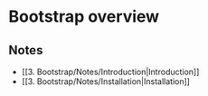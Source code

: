 # Bootstrap overview

## Notes
- [[3. Bootstrap/Notes/Introduction|Introduction]]
- [[3. Bootstrap/Notes/Installation|Installation]]